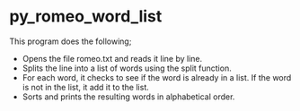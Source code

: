 # py_romeo_word_list

This program does the following;

- Opens the file romeo.txt and reads it line by line.
- Splits the line into a list of words using the split function.
- For each word, it checks to see if the word is already in a list. If the word is not in the
  list, it add it to the list.
- Sorts and prints the resulting words in alphabetical order.

